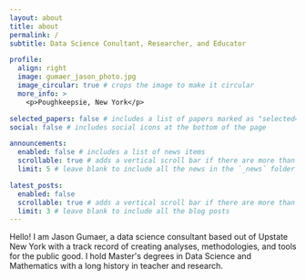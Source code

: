 ```yaml
---
layout: about
title: about
permalink: /
subtitle: Data Science Conultant, Researcher, and Educator

profile:
  align: right
  image: gumaer_jason_photo.jpg
  image_circular: true # crops the image to make it circular
  more_info: >
    <p>Poughkeepsie, New York</p>

selected_papers: false # includes a list of papers marked as "selected={true}"
social: false # includes social icons at the bottom of the page

announcements:
  enabled: false # includes a list of news items
  scrollable: true # adds a vertical scroll bar if there are more than 3 news items
  limit: 5 # leave blank to include all the news in the `_news` folder

latest_posts:
  enabled: false
  scrollable: true # adds a vertical scroll bar if there are more than 3 new posts items
  limit: 3 # leave blank to include all the blog posts
---
```


Hello! I am Jason Gumaer, a data science consultant based out of Upstate New York with a track record of creating analyses, methodologies, and tools for the public good.  I hold Master's degrees in Data Science and Mathematics with a long history in teacher and research.
